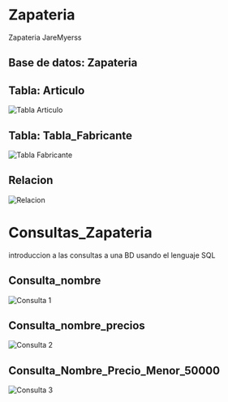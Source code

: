 # Zapateria
Zapateria JareMyerss

## Base de datos: Zapateria
## Tabla: Articulo

![Tabla Articulo](Tabla_Articulo.png 'Tabla Cliente')

## Tabla: Tabla_Fabricante

![Tabla Fabricante](Tabla_Fabricante.png 'Tabla Cliente')

## Relacion

![Relacion](Relacion.png 'Tabla Cliente')

# Consultas_Zapateria
introduccion a las consultas a una BD usando el lenguaje SQL

## Consulta_nombre

![Consulta 1](Consulta1_Zapateria.png 'Nombre articulos')

## Consulta_nombre_precios

![Consulta 2](Nombre_Precios.png 'Nombre y Precios')

## Consulta_Nombre_Precio_Menor_50000

![Consulta 3](Menor_50000.png 'Nombre  Precio Menor 50000')

## 